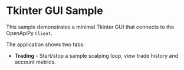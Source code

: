 # Tkinter GUI Sample

This sample demonstrates a minimal Tkinter GUI that connects to the OpenApiPy `Client`.

The application shows two tabs:

* **Trading** - Start/stop a sample scalping loop, view trade history and account metrics.

